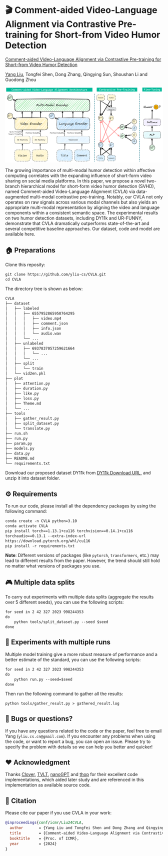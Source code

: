 # 🎬 Comment-aided Video-Language Alignment via Contrastive Pre-training for Short-from Video Humor Detection

[Comment-aided Video-Language Alignment via Contrastive Pre-training for Short-from Video Humor Detection](https://dl.acm.org/doi/10.1145/3652583.3658094)

[Yang Liu](https://yliu-cs.github.io), Tongfei Shen, Dong Zhang, Qingying Sun, Shoushan Li and Guodong Zhou

![](figure/architecture.png)

The growing importance of multi-modal humor detection within affective computing correlates with the expanding influence of short-form video sharing on social media platforms. In this paper, we propose a novel two-branch hierarchical model for short-form video humor detection (SVHD), named Comment-aided Video-Language Alignment (CVLA) via data-augmented multi-modal contrastive pre-training. Notably, our CVLA not only operates on raw signals across various modal channels but also yields an appropriate multi-modal representation by aligning the video and language components within a consistent semantic space. The experimental results on two humor detection datasets, including DY11k and UR-FUNNY, demonstrate that CVLA dramatically outperforms state-of-the-art and several competitive baseline approaches. Our dataset, code and model are available here.

## 🏠 Preparations

Clone this reposity:

```shell
git clone https://github.com/yliu-cs/CVLA.git
cd CVLA
```

The directory tree is shown as below:

```
CVLA
├── dataset
│   ├── labeled
│   │   ├── 6557952865950764295
│   │   │   ├── video.mp4
│   │   │   ├── comment.json
│   │   │   ├── info.json
│   │   │   └── audio.wav
│   │   └── ...
│   ├── unlabeled
│   │   ├── 6937837057259621664
│   │   │   └── ...
│   │   └── ...
│   ├── split
│   │   └── train
│   └── vid2en.pkl
├── plot
│   ├── attention.py
│   ├── duration.py
│   ├── like.py
│   ├── loss.py
│   ├── Theme.md
│   └── ...
├── tools
│   ├── gather_result.py
│   ├── split_dataset.py
│   └── translate.py
├── run.sh
├── run.py
├── param.py
├── models.py
├── data.py
├── README.md
└── requirements.txt
```

Download our proposed dataset DY11k from [DY11k Download URL](https://pan.baidu.com/s/1HLwTlMDG8NnS3yMV3Y5AJA?pwd=3a9x), and unzip it into dataset folder.

## ⚙️ Requirements

To run our code, please install all the dependency packages by using the following command:

```shell
conda create -n CVLA python=3.10
conda activate CVLA
pip install torch==1.13.1+cu116 torchvision==0.14.1+cu116 torchaudio==0.13.1 --extra-index-url https://download.pytorch.org/whl/cu116
pip install -r requirements.txt
```

**Note**: Different versions of packages (like `pytorch`, `transformers`, etc.) may lead to different results from the paper. However, the trend should still hold no matter what versions of packages you use.

## 🎮 Multiple data splits

To carry out experiments with multiple data splits (aggregate the results over 5 different seeds), you can use the following scripts:

```shell
for seed in 2 42 327 2023 998244353
do
	python tools/split_dataset.py --seed $seed
done
```

## 🚀 Experiments with multiple runs

Multiple model training give a more robust measure of performance and a better estimate of the standard, you can use the following scripts:

```shell
for seed in 2 42 327 2023 998244353
do
	python run.py --seed=$seed
done
```

Then run the following command to gather all the results:

```shell
python tools/gather_result.py > gathered_result.log
```

## 📧 Bugs or questions?

If you have any questions related to the code or the paper, feel free to email Yang (`yliu.cs.cn@gmail.com`). If you encounter any problems when using the code, or want to report a bug, you can open an issue. Please try to specify the problem with details so we can help you better and quicker!

## ❤️ Acknowledgment

Thanks [Clover](https://github.com/LeeYN-43/Clover), [TVLT](https://github.com/zinengtang/TVLT), [nanoGPT](https://github.com/karpathy/nanoGPT) and [thop](https://github.com/Lyken17/pytorch-OpCounter) for their excellent code implementations, which aided later study and are referenced in this implementation as available source code.

## 📜 Citation

Please cite our paper if you use CVLA in your work:

```bibtex
@inproceedings{conf/icmr/Liu24CVLA,
  author       = {Yang Liu and Tongfei Shen and Dong Zhang and Qingying Sun and Shoushan Li and Guodong Zhou},
  title        = {Comment-aided Video-Language Alignment via Contrastive Pre-training for Short-form Video Humor Detection},
  booktitle    = {Proc. of ICMR},
  year         = {2024}
}
```

